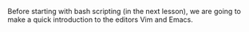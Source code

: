 Before starting with bash scripting (in the next lesson), we are going
to make a quick introduction to the editors Vim and Emacs.
